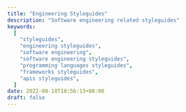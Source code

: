```yaml
---
title: "Engineering Styleguides"
description: "Software engineering related styleguides"
keywords:
  [
    "styleguides",
    "engineering styleguides",
    "software engineering",
    "software engineering styleguides",
    "programming languages styleguides",
    "frameworks styleguides",
    "apis styleguides",
  ]
date: 2022-08-18T18:56:13+08:00
draft: false
---
```

